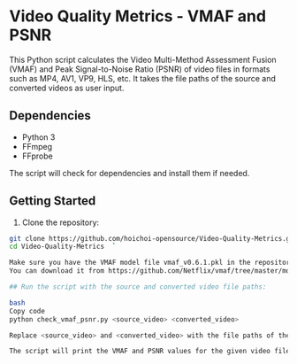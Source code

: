 # Video Quality Metrics - VMAF and PSNR

This Python script calculates the Video Multi-Method Assessment Fusion (VMAF) and Peak Signal-to-Noise Ratio (PSNR) of video files in formats such as MP4, AV1, VP9, HLS, etc. It takes the file paths of the source and converted videos as user input.

## Dependencies

- Python 3
- FFmpeg
- FFprobe

The script will check for dependencies and install them if needed.

## Getting Started

1. Clone the repository:



```bash
git clone https://github.com/hoichoi-opensource/Video-Quality-Metrics.git
cd Video-Quality-Metrics  `

Make sure you have the VMAF model file vmaf_v0.6.1.pkl in the repository folder. 
You can download it from https://github.com/Netflix/vmaf/tree/master/model

## Run the script with the source and converted video file paths:

bash
Copy code
python check_vmaf_psnr.py <source_video> <converted_video>

Replace <source_video> and <converted_video> with the file paths of the source and converted videos, respectively.

The script will print the VMAF and PSNR values for the given video files.
